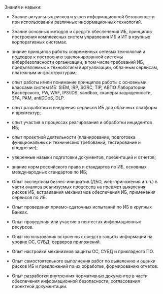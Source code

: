 Знания и навыки:

- Знание актуальных рисков и угроз информационной безопасности при использовании различных информационных технологий.
- Знание основных методов и средств обеспечения ИБ, принципов построения комплексных систем управления ИБ и ИТ в крупных корпоративных системах.
- знание принципов работы современных сетевых технологий и подходов к построению эшелонированной системы кибербезопасности организации, в том числе требований ИБ, предъявляемых к технологиям виртуализации, облачным сервисам, платежным инфраструктурам;
- опыт работы и/или понимание принципов работы с основными классами систем ИБ: SIEM, IRP, SGRC, TIP, АВПО Лаборатории Касперского, FW, WAF, IPS\IDS, sandbox, сканеры защищенности, 2FA, PAM, antiDDoS, DLP.
- опыт разработки и внедрения сервисов ИБ для облачных платформ и архитектур;
- опыт участия в процессах реагирования и обработки инцидентов ИБ;
- опыт проектной деятельности (планирование, подготовка функциональных и технических требований, тестирование и внедрение);
- уверенные навыки подготовки документов, презентаций и отчетов;
- знание норм российского права и стандартов по ИБ, основных международных стандартов по ИБ;

- Опыт экспертизы бизнес-инициатив (ДБО, web-приложения и т.п.) в части анализа реализуемых процессов на предмет выявления рисков ИБ, встраивания механизмов обеспечения ИБ, применения сервисов по ИБ.
- Опыт проведения приемо-сдаточных испытаний по ИБ в крупных Банках.
- Опыт проведения или участие в пентестах информационных ресурсов.
- Опыт использования встроенных средств защиты информации на уровне ОС, СУБД, серверов приложений.
- Опыт настройки механизмов защиты ОС, СУБД и прикладного ПО.
- Опыт самостоятельного выполнения работ по выявлению и оценки рисков ИБ и предложений по их обработке, формированию отчетов.
- Опыт разработки внутренних нормативных документов в части обеспечения информационной безопасности, согласования проектной документации.

